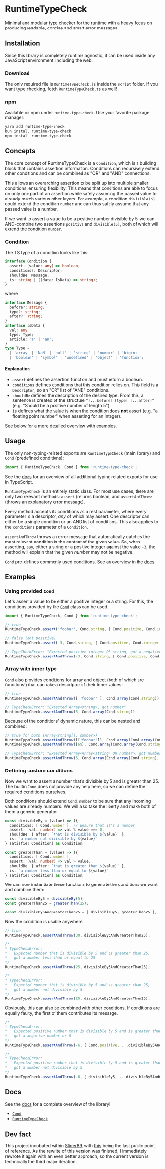 # RuntimeTypeCheck
Minimal and modular type checker for the runtime with a heavy focus on producing
readable, concise and smart error messages.



## Installation
Since this library is completely runtime agnostic, it can be used inside any
JavaScript environment, including the web.

### Download
The only required file is `RuntimeTypeCheck.js` inside the [`script`](./script)
folder. If you want type checking, fetch `RuntimeTypeCheck.ts` as well!

### npm
Available on npm under `runtime-type-check`. Use your favorite package manager:
```sh
yarn add runtime-type-check
bun install runtime-type-check
npm install runtime-type-check
```


## Concepts
The core concept of RuntimeTypeCheck is a `Condition`, which is a building
block that contains assertion information. Conditions can recursively extend
other conditions and can be combined as "OR" and "AND" connections.

This allows an overarching assertion to be split up into multiple smaller
conditions, ensuring flexibility. This means that conditions are able to focus
on only one part of an assertion while safely assuming the passed value to already
match various other layers.
For example, a condition `divisible(n)` could extend the condition
`number` and can thus safely assume that any passed value is a number.

If we want to assert a value to be a positive number divisible by 5, we can
AND-combine two assertions `positive` and `divisible(5)`, both of which will
extend the condition `number`.


### Condition
The TS type of a condition looks like this:
```ts
interface Condition {
  assert: (value: any) => boolean;
  conditions?: Descriptor;
  shouldBe: Message;
  is: string | ((data: IsData) => string);
}
```
where
```ts
interface Message {
  before?: string;
  type?: string;
  after?: string;
}
interface IsData {
  val: any;
  type: Type;
  article: 'a' | 'an';
}
type Type =
  | 'array' | 'NaN' | 'null' | 'string' | 'number' | 'bigint'
  | 'boolean' | 'symbol' | 'undefined' | 'object' | 'function';
```

#### Explanation
- `assert` defines the assertion function and must return a boolean.
- `conditions` defines conditions that this condition relies on.
  This field is a `Descriptor`, so an "OR" list of "AND" conditions.
- `shouldBe` defines the description of the desired type. From this, a
  sentence is created of the structure `"[...before] [type] [...after]"`
  (e.g. "Should be a positive number of length 5").
- `is` defines what the value is when the condition does **not** assert
  (e.g. "a floating point number" when asserting for an integer).

See below for a more detailed overview with examples.


## Usage
The only non-typing-related exports are `RuntimeTypeCheck` (main library)
and `Cond` (predefined conditions):
```js
import { RuntimeTypeCheck, Cond } from 'runtime-type-check';
```
See the [docs](https://docs.malus.zone/runtime-type-check/) for an overview
of all additional typing related exports for use in TypeScript.

`RuntimeTypeCheck` is an entirely static class. For most use cases, there are
only two relevant methods: `assert` (returns boolean) and `assertAndThrow`
(throws an explanatory error message).

Every method accepts its conditions as a rest parameter, where every parameter
is a descriptor, *any* of which may assert. One descriptor can either be a single
condition or an AND list of conditions. This also applies to the `conditions`
parameter of a `Condition`.

`assertAndThrow` throws an error message that automatically catches the most
relevant condition in the context of the given value. So, when asserting, say,
either a string or a positive integer against the value `-3`, the method will
explain that the given *number* may not be negative.

`Cond` pre-defines commonly used conditions. See an overview in the
[docs](https://docs.malus.zone/runtime-type-check/#Cond).



## Examples
### Using provided `Cond`
Let's assert a value to be either a positive integer or a string. For this,
the conditions provided by the [`Cond`](https://docs.malus.zone/runtime-type-check/#Cond)
class can be used.
```js
import { RuntimeTypeCheck, Cond } from 'runtime-type-check';

// true
RuntimeTypeCheck.assert('foobar', Cond.string, [ Cond.positive, Cond.integer ]);

// false (not positive)
RuntimeTypeCheck.assert(-3, Cond.string, [ Cond.positive, Cond.integer ]);

// TypeCheckError: "Expected positive integer OR string, got a negative number or 0"
RuntimeTypeCheck.assertAndThrow(-3, Cond.string, [ Cond.positive, Cond.integer ]);
```

### Array with inner type
`Cond` also provides conditions for array and object (both of which are functions!)
that can take a descriptor of their inner values:
```js
// true
RuntimeTypeCheck.assertAndThrow([ 'foobar' ], Cond.array(Cond.string))

// TypeCheckError: "Expected Array<string>, got number"
RuntimeTypeCheck.assertAndThrow(5, Cond.array(Cond.string))
```

Because of the conditions' dynamic nature, this can be nested and combined:
```js
// true for both (Array<string[], number>)
RuntimeTypeCheck.assertAndThrow([['foobar']], Cond.array(Cond.array(Cond.string), Cond.number));
RuntimeTypeCheck.assertAndThrow([69], Cond.array(Cond.array(Cond.string), Cond.number));

// TypeCheckError: "Expected Array<Array<string> OR number>, got number"
RuntimeTypeCheck.assertAndThrow(5, Cond.array(Cond.array(Cond.string), Cond.array));
```

### Defining custom conditions
Now we want to assert a number that's divisible by 5 and is greater than 25.
The builtin `Cond` does not provide any help here, so we can define the
required conditions ourselves.

Both conditions should extend `Cond.number` to be sure that any incoming
values are already numbers.
We will also take the liberty and make both of them a generic generator:
```ts
const divisibleBy = (value) => ({
  conditions: [ Cond.number ], // Ensure that it's a number
  assert: (val: number) => val % value === 0,
  shouldBe: { after: `that is divisible by ${value}` },
  is: `a number not divisible by ${value}`
} satisfies Condition) as Condition;

const greaterThan = (value) => ({
  conditions: [ Cond.number ],
  assert: (val: number) => val > value,
  shouldBe: { after: `that is greater than ${value}` },
  is: `a number less than or equal to ${value}`
} satisfies Condition) as Condition;
```
We can now instantiate these functions to generate the conditions we want
and combine them:
```ts
const divisibleBy5 = divisibleBy(5);
const greaterThan25 = greaterThan(25);

const divisibleBy5AndGreaterThan25 = [ divisibleBy5, greaterThan25 ];
```
Now the condition is usable anywhere.
```js
// true
RuntimeTypeCheck.assertAndThrow(30, divisibleBy5AndGreaterThan25);

/*
* TypeCheckError:
*   Expected number that is divisible by 5 and is greater than 25,
*   got a number less than or equal to 25
*/
RuntimeTypeCheck.assertAndThrow(25, divisibleBy5AndGreaterThan25);

/*
* TypeCheckError:
*   Expected number that is divisible by 5 and is greater than 25,
*   got a number not divisible by 5
*/
RuntimeTypeCheck.assertAndThrow(26, divisibleBy5AndGreaterThan25);
```

Obviously, this can also be combined with other conditions.
If conditions are equally faulty, the first of them contributes its message.
```js
/*
* TypeCheckError:
*   Expected positive number that is divisible by 5 and is greater than 25,
*   got a negative number or 0
*/
RuntimeTypeCheck.assertAndThrow(-6, [ Cond.positive, ...divisibleBy5AndGreaterThan25 ]);

/*
* TypeCheckError:
*   Expected positive number that is divisible by 5 and is greater than 25,
*   got a number not divisible by 5
*/
RuntimeTypeCheck.assertAndThrow(-6, [ divisibleBy5, ...divisibleBy5AndGreaterThan25 ]);
```



## Docs
See the [docs](https://docs.malus.zone/runtime-type-check/) for a complete
overview of the library!
- [`Cond`](https://docs.malus.zone/runtime-type-check/#Cond)
- [`RuntimeTypeCheck`](https://docs.malus.zone/runtime-type-check/#RuntimeTypeCheck)



## Dev fact
This project incubated within [Slider89](https://github.com/Maluscat/Slider89), with
[this](https://github.com/Maluscat/Slider89/blob/30cb8f0606bf6ff27b5c4ec60612865a29553d54/src/core/type-check/RuntimeTypeCheck.ts)
being the last public point of reference. As the rewrite of this version was
finished, I immediately rewrote it again with an even better approach, so the
current version is technically the third major iteration.
